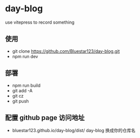 # day-blog
use vitepress to record something

## 使用
- git clone https://github.com/Bluestar123/day-blog.git
- npm run dev

## 部署
- npm run build
- git add -A
- git cz
- git push

## 配置 github page 访问地址
- bluestar123.github.io/day-blog/dist/     day-blog 换成你的仓库名